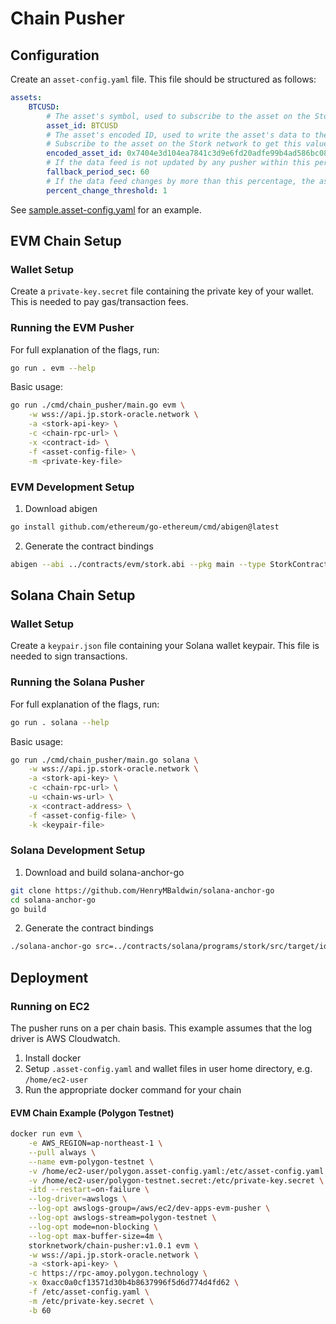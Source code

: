 # Chain Pusher

## Configuration

Create an `asset-config.yaml` file. This file should be structured as follows:

```yaml
assets:
    BTCUSD:
        # The asset's symbol, used to subscribe to the asset on the Stork network
        asset_id: BTCUSD
        # The asset's encoded ID, used to write the asset's data to the Stork contract. This is the keccak256 hash of the asset's symbol
        # Subscribe to the asset on the Stork network to get this value
        encoded_asset_id: 0x7404e3d104ea7841c3d9e6fd20adfe99b4ad586bc08d8f3bd3afef894cf184de
        # If the data feed is not updated by any pusher within this period the asset should be added to the batched updates
        fallback_period_sec: 60
        # If the data feed changes by more than this percentage, the asset should be added to the batched updates
        percent_change_threshold: 1
```

See [sample.asset-config.yaml](../sample.asset-config.yaml) for an example.

## EVM Chain Setup

### Wallet Setup
Create a `private-key.secret` file containing the private key of your wallet. This is needed to pay gas/transaction fees.

### Running the EVM Pusher
For full explanation of the flags, run:
```bash
go run . evm --help
```

Basic usage:
```bash
go run ./cmd/chain_pusher/main.go evm \
    -w wss://api.jp.stork-oracle.network \
    -a <stork-api-key> \
    -c <chain-rpc-url> \
    -x <contract-id> \
    -f <asset-config-file> \
    -m <private-key-file>
```

### EVM Development Setup
1. Download abigen
```bash
go install github.com/ethereum/go-ethereum/cmd/abigen@latest
```

2. Generate the contract bindings
```bash
abigen --abi ../contracts/evm/stork.abi --pkg main --type StorkContract --out stork_contract.go
```

## Solana Chain Setup

### Wallet Setup
Create a `keypair.json` file containing your Solana wallet keypair. This file is needed to sign transactions.

### Running the Solana Pusher
For full explanation of the flags, run:
```bash
go run . solana --help
```

Basic usage:
```bash
go run ./cmd/chain_pusher/main.go solana \
    -w wss://api.jp.stork-oracle.network \
    -a <stork-api-key> \
    -c <chain-rpc-url> \
    -u <chain-ws-url> \
    -x <contract-address> \
    -f <asset-config-file> \
    -k <keypair-file>
```

### Solana Development Setup
1. Download and build solana-anchor-go
```bash
git clone https://github.com/HenryMBaldwin/solana-anchor-go
cd solana-anchor-go
go build
```

2. Generate the contract bindings
```bash
./solana-anchor-go src=../contracts/solana/programs/stork/src/target/idl
```

## Deployment

### Running on EC2
The pusher runs on a per chain basis. This example assumes that the log driver is AWS Cloudwatch.

1. Install docker
2. Setup `.asset-config.yaml` and wallet files in user home directory, e.g. `/home/ec2-user`
3. Run the appropriate docker command for your chain

#### EVM Chain Example (Polygon Testnet)
```bash
docker run evm \
    -e AWS_REGION=ap-northeast-1 \
    --pull always \
    --name evm-polygon-testnet \
    -v /home/ec2-user/polygon.asset-config.yaml:/etc/asset-config.yaml \
    -v /home/ec2-user/polygon-testnet.secret:/etc/private-key.secret \
    -itd --restart=on-failure \
    --log-driver=awslogs \
    --log-opt awslogs-group=/aws/ec2/dev-apps-evm-pusher \
    --log-opt awslogs-stream=polygon-testnet \
    --log-opt mode=non-blocking \
    --log-opt max-buffer-size=4m \
    storknetwork/chain-pusher:v1.0.1 evm \
    -w wss://api.jp.stork-oracle.network \
    -a <stork-api-key> \
    -c https://rpc-amoy.polygon.technology \
    -x 0xacc0a0cf13571d30b4b8637996f5d6d774d4fd62 \
    -f /etc/asset-config.yaml \
    -m /etc/private-key.secret \
    -b 60
```
